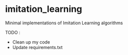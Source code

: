 # imitation_learning
Minimal implementations of Imitation Learning algorithms

TODO :
- Clean up my code
- Update requirements.txt